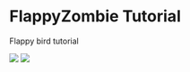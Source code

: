 # FlappyZombie Tutorial

Flappy bird tutorial

<img src="http://gyazo.com/4970a9cc4a6cac428664cf0517807c3b.png">
<img src="http://i.gyazo.com/2177fff43887b7f0c62d746d5dea4018.png">


